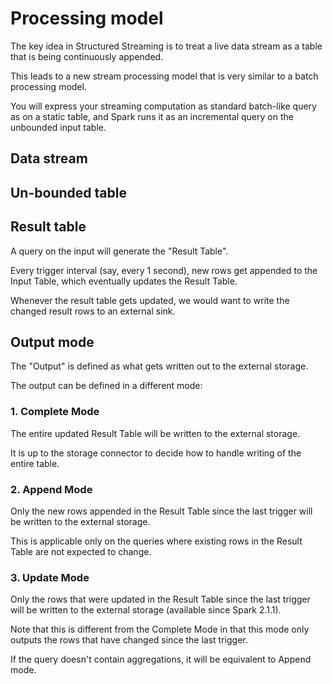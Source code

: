 # Processing model

The key idea in Structured Streaming is to treat a live data stream as a table that is being continuously appended.

This leads to a new stream processing model that is very similar to a batch processing model.

You will express your streaming computation as standard batch-like query as on a static table, and 
Spark runs it as an incremental query on the unbounded input table.

## Data stream

## Un-bounded table

## Result table

A query on the input will generate the "Result Table".

Every trigger interval (say, every 1 second), new rows get appended to the Input Table, which eventually updates the Result Table.

Whenever the result table gets updated, we would want to write the changed result rows to an external sink.

## Output mode

The "Output" is defined as what gets written out to the external storage.

The output can be defined in a different mode:

### 1. Complete Mode

The entire updated Result Table will be written to the external storage.

It is up to the storage connector to decide how to handle writing of the entire table.

### 2. Append Mode

Only the new rows appended in the Result Table since the last trigger will be written to the external storage.

This is applicable only on the queries where existing rows in the Result Table are not expected to change.

### 3. Update Mode

Only the rows that were updated in the Result Table since the last trigger will be written to the external storage 
(available since Spark 2.1.1).

Note that this is different from the Complete Mode in that this mode only outputs the rows that have changed since the last trigger.

If the query doesn't contain aggregations, it will be equivalent to Append mode.
